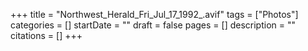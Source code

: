 +++
title = "Northwest_Herald_Fri_Jul_17_1992_.avif"
tags = ["Photos"]
categories = []
startDate = ""
draft = false
pages = []
description = ""
citations = []
+++
